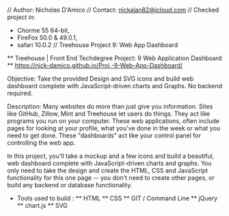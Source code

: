 // Author: Nicholas D'Amico
// Contact: nickalan82@icloud.com
// Checked project in:
  - Chorme 55 64-bit,
  - FireFox 50.0 & 49.0.1,
  - safari 10.0.2
// Treehouse Project 9: Web App Dashboard

** Treehouse | Front End Techdegree Project: 9 Web Application Dashboard **
 https://nick-damico.github.io/Proj.-9-Web-App-Dashboard/

Objective: Take the provided Design and SVG icons and build web dashboard
complete with JavaScript-driven charts and Graphs. No backend required.

Description: Many websites do more than just give you information. Sites like GitHub, Zillow, Mint and Treehouse let users do things. They act like programs you run on your computer. These web applications, often include pages for looking at your profile, what you've done in the week or what you need to get done. These "dashboards" act like your control panel for controlling the web app.

In this project, you'll take a mockup and a few icons and build a beautiful, web dashboard complete with JavaScript-driven charts and graphs. You only need to take the design and create the HTML, CSS and JavaScript functionality for this one page -- you don't need to create other pages, or build any backend or database functionality.

* Tools used to build :
** HTML
** CSS
** GIT / Command Line
** jQuery
** chart.js
** SVG
